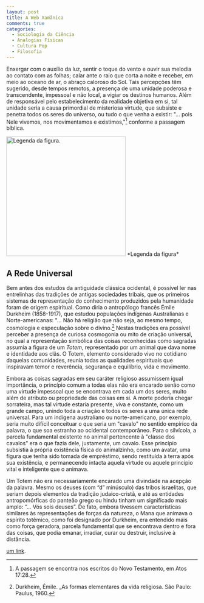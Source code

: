 ```yaml
---
layout: post
title: A Web Xamânica
comments: true
categories:
  - Sociologia da Ciência
  - Analogias Físicas
  - Cultura Pop
  - Filosofia
---
```


Enxergar com o auxílio da luz, sentir o toque do vento e ouvir sua melodia ao contato com as folhas; calar ante o raio que corta a noite e receber, em meio ao oceano de ar, o abraço caloroso do Sol. Tais percepções têm sugerido, desde tempos remotos, a presença de uma unidade poderosa e transcendente, impessoal e não local, a vigiar os destinos humanos. Além de responsável pelo estabelecimento da realidade objetiva em si, tal unidade seria a causa primordial de misteriosa virtude, que
subsiste e penetra todos os seres do universo, ou tudo o que venha a existir: "... pois Nele vivemos, nos movimentamos e existimos,"[^1] conforme a passagem bíblica.

 <img title="" src="https://otelegrafo.com/images/kepler-mysterium-1596-imagem-ceu-copernicano.svg" alt="Legenda da figura." width="314" data-align="center">
 *Legenda da figura*

## A Rede Universal

Bem antes dos estudos da antiguidade clássica ocidental, é possível ler nas entrelinhas das tradições de antigas sociedades tribais, que os primeiros sistemas de representação do conhecimento produzidos pela humanidade foram de origem espiritual. Como diria o antropólogo francês Émile Durkheim
(1858-1917), que estudou populações indígenas Australianas e Norte-americanas: "... Não há religião que não seja, ao mesmo tempo, cosmologia e especulação sobre o divino.[^2]  Nestas tradições era possível perceber a presença de curiosa cosmogonia ou mito de criação universal, no qual a representação simbólica das coisas reconhecidas como sagradas assumia a figura de um *Totem*, representado por um animal que dava nome e identidade aos clãs. O Totem, elemento considerado vivo no cotidiano daquelas comunidades, reunia todas as qualidades espirituais que inspiravam temor e reverência, segurança e equilíbrio, vida e movimento.

Embora as coisas sagradas em seu caráter religioso assumissem igual importância, o princípio comum a todas elas não era encarado senão como uma virtude impessoal que se encontrava em cada um dos seres, muito além de atributo ou propriedade das
coisas em si. A morte poderia chegar sorrateira, mas tal virtude estaria presente, viva e constante, como um grande campo, unindo toda a criação e todos os seres a uma
única rede universal. Para um indígena australiano ou norte-americano, por exemplo, seria muito difícil conceituar o que seria um "cavalo" no sentido empírico da palavra, o que soa estranho ao ocidental contemporâneo. Para o silvícola, a parcela fundamental existente no animal pertencente à "classe dos cavalos" era o que fazia dele, justamente, um cavalo. Esse princípio subsistia à própria existência física do animalzinho, como um avatar, uma figura que tenha sido tomada de empréstimo, sendo restituída à terra após sua existência, e permanecendo intacta aquela virtude ou aquele princípio vital e inteligente
que o animava.

Um Totem não era necessariamente encarado uma divindade na acepção da palavra. Mesmo os deuses (com “d” minúsculo) das tribos israelitas, que seriam depois elementos da tradição judaico-cristã, e até as entidades antropomórficas do panteão grego ou hindu tinham um significado mais amplo: “... Vós sois deuses”. De fato, embora tivessem características similares às representações de forças da natureza, o Mana que animava o
espírito totêmico, como foi designado por Durkheim, era entendido mais como força geradora, parcela fundamental que se encontrava dentro e fora das coisas, que podia emanar,
irradiar, curar ou destruir, inclusive à distância.

 [um link](https://otelegrafo.com/link/).

[^1]: A passagem se encontra nos escritos do Novo Testamento, em Atos 17:28.

[^2]: Durkheim, Émile. _As formas elementares da vida religiosa. São Paulo: Paulus, 1960.
